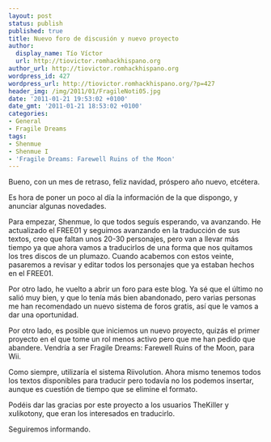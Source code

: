 ```yaml
---
layout: post
status: publish
published: true
title: Nuevo foro de discusión y nuevo proyecto
author:
  display_name: Tío Víctor
  url: http://tiovictor.romhackhispano.org
author_url: http://tiovictor.romhackhispano.org
wordpress_id: 427
wordpress_url: http://tiovictor.romhackhispano.org/?p=427
header_img: /img/2011/01/FragileNoti05.jpg
date: '2011-01-21 19:53:02 +0100'
date_gmt: '2011-01-21 18:53:02 +0100'
categories:
- General
- Fragile Dreams
tags:
- Shenmue
- Shenmue I
- 'Fragile Dreams: Farewell Ruins of the Moon'
---
```

Bueno, con un mes de retraso, feliz navidad, próspero año nuevo, etcétera.

Es hora de poner un poco al día la información de la que dispongo, y anunciar 
algunas novedades.

Para empezar, Shenmue, lo que todos seguís esperando, va avanzando. He 
actualizado el FREE01 y seguimos avanzando en la traducción de sus textos, 
creo que faltan unos 20-30 personajes, pero van a llevar más tiempo ya que 
ahora vamos a traducirlos de una forma que nos quitamos los tres discos de un 
plumazo. Cuando acabemos con estos veinte, pasaremos a revisar y editar todos 
los personajes que ya estaban hechos en el FREE01.

Por otro lado, he vuelto a abrir un foro para este blog. Ya sé que el último no 
salió muy bien, y que lo tenía más bien abandonado, pero varias personas me han 
recomendado un nuevo sistema de foros gratis, así que le vamos a dar una oportunidad.

Por otro lado, es posible que iniciemos un nuevo proyecto, quizás el primer 
proyecto en el que tome un rol menos activo pero que me han pedido que abandere. 
Vendría a ser Fragile Dreams: Farewell Ruins of the Moon, para Wii.

Como siempre, utilizaría el sistema Riivolution. Ahora mismo tenemos todos los 
textos disponibles para traducir pero todavía no los podemos insertar, aunque es 
cuestión de tiempo que se elimine el formato.

Podéis dar las gracias por este proyecto a los usuarios TheKiller y xulikotony, 
que eran los interesados en traducirlo.

Seguiremos informando.
